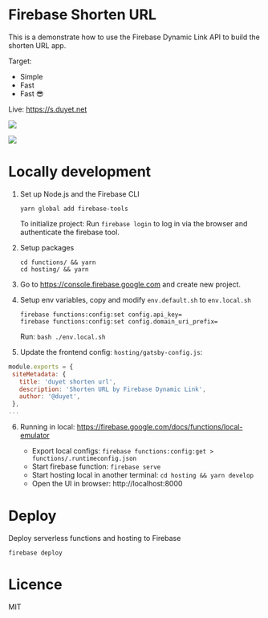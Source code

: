 # Firebase Shorten URL
This is a demonstrate how to use the Firebase Dynamic Link API to build the shorten URL app.

Target:
 - Simple
 - Fast
 - Fast 😎

Live: https://s.duyet.net

![](.github/screenshot.png)

![](.github/screenshot2.png)


# Locally development

1. Set up Node.js and the Firebase CLI
    ```
    yarn global add firebase-tools
    ```

    To initialize project: Run `firebase login` to log in via the browser and authenticate the firebase tool.


2. Setup packages
    ```
    cd functions/ && yarn
    cd hosting/ && yarn
    ```

3. Go to https://console.firebase.google.com and create new project.

4. Setup env variables, copy and modify `env.default.sh` to `env.local.sh`
    ```
    firebase functions:config:set config.api_key=
    firebase functions:config:set config.domain_uri_prefix=
    ```
    Run: `bash ./env.local.sh`

5. Update the frontend config: `hosting/gatsby-config.js`:

 ```js
 module.exports = {
  siteMetadata: {
    title: 'duyet shorten url',
    description: 'Shorten URL by Firebase Dynamic Link',
    author: '@duyet',
  },
 ...
 ```

6. Running in local: https://firebase.google.com/docs/functions/local-emulator

    - Export local configs: `firebase functions:config:get > functions/.runtimeconfig.json`
    - Start firebase function: `firebase serve`
    - Start hosting local in another terminal: `cd hosting && yarn develop`
    - Open the UI in browser: http://localhost:8000

# Deploy

Deploy serverless functions and hosting to Firebase

```
firebase deploy
```


# Licence
MIT
